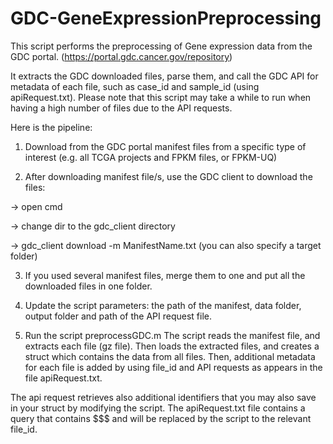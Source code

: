 # GDC-GeneExpressionPreprocessing

This script performs the preprocessing of Gene expression data from the GDC portal. (https://portal.gdc.cancer.gov/repository)

It extracts the GDC downloaded files, parse them, and call the GDC API for metadata of each file, such as case_id and sample_id (using apiRequest.txt).
Please note that this script may take a while to run when having a high number of files due to the API requests.

Here is the pipeline:
1. Download from the GDC portal manifest files from a specific type of interest (e.g. all TCGA projects and FPKM files, or FPKM-UQ)

2. After downloading manifest file/s, use the GDC client to download the files:

-> open cmd

-> change dir to the gdc_client directory

-> gdc_client download -m ManifestName.txt 
(you can also specify a target folder)


3. If you used several manifest files, merge them to one and put all the downloaded files in one folder.

4. Update the script parameters: the path of the manifest, data folder, output folder and path of the API request file.

5. Run the script preprocessGDC.m
The script reads the manifest file, and extracts each file (gz file).
Then loads the extracted files, and creates a struct which contains the data from all files.
Then, additional metadata for each file is added by using file_id and API requests as appears in the file apiRequest.txt.

The api request retrieves also additional identifiers that you may also save in your struct by modifying the script.
The apiRequest.txt file contains a query that contains $$$ and will be replaced by the script to the relevant file_id.
